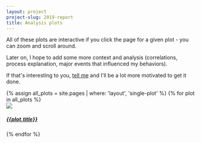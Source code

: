 ```yaml
---
layout: project
project-slug: 2019-report
title: Analysis plots
---
```

All of these plots are interactive if you click the page for a given plot - you can zoom and scroll around.

Later on, I hope to add some more context and analysis (correlations, process explanation, major events that influenced my behaviors).

If that's interesting to you, [tell me](http://twitter.com/aaronbeekay) and I'll be a lot more motivated to get it done.


<div class="card-columns">
{% assign all_plots = site.pages | where: 'layout', 'single-plot' %}
{% for plot in all_plots %}
	<div class="card mb-3">
	<a href="{{plot.url}}"><img class="card-img-top" src="/assets/images/{{plot.plot-slug}}-sm.png"></a>
<div class="card-body">
<h5 class="card-title"><a href="{{plot.url}}">{{plot.title}}</a>
</h5></div></div>
{% endfor %}
</div>